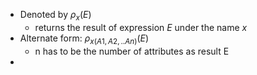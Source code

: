 * Denoted by $\rho_x(E)$
	* returns the result of expression $E$ under the name $x$
* Alternate form: $\rho_{x(A1,A2,..An)}(E)$
	* n has to be the number of attributes as result E
* 